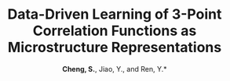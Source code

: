 ---
categories: paper
title: Data-Driven Learning of 3-Point Correlation Functions as Microstructure Representations
author: <b>Cheng, S.</b>, Jiao, Y., and Ren, Y.*
year: 2022
venue: Acta Materialia, 117800
link: https://arxiv.org/pdf/2109.02255.pdf
image:
note:
class: representation, materials
---